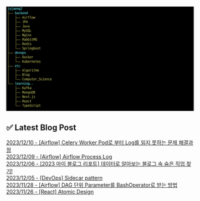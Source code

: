 ![image](./image/231205.png)

## ✅ Latest Blog Post

[2023/12/10 - [Airflow] Celery Worker Pod로 부터 Log를 읽지 못하는 문제 해결과정](http://blog.naver.com/ds4ouj/223288342596?fromRss=true) <br/>
[2023/12/09 - [Airflow] Airflow Process Log](http://blog.naver.com/ds4ouj/223287660516?fromRss=true) <br/>
[2023/12/06 - [2023 마이 블로그 리포트] 데이터로 알아보는 블로그 속 숨은 직업 찾기!](http://blog.naver.com/ds4ouj/223284657802?fromRss=true) <br/>
[2023/12/05 - [DevOps] Sidecar pattern](http://blog.naver.com/ds4ouj/223284044811?fromRss=true) <br/>
[2023/11/28 - [Airflow] DAG 단위 Parameter를 BashOperator로 받는 방법](http://blog.naver.com/ds4ouj/223277463935?fromRss=true) <br/>
[2023/11/26 - [React] Atomic Design](http://blog.naver.com/ds4ouj/223275392995?fromRss=true) <br/>
